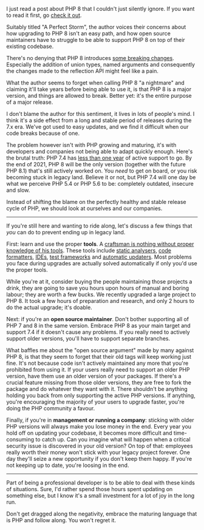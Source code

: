 I just read a post about PHP 8 that I couldn't just silently ignore. If you want to read it first, go [check it out](*https://24daysindecember.net/2020/12/21/a-perfect-storm/).

Suitably titled "A Perfect Storm", the author voices their concerns about how upgrading to PHP 8 isn't an easy path, and how open source maintainers have to struggle to be able to support PHP 8 on top of their existing codebase.

There's no denying that PHP 8 introduces [some breaking changes](/blog/new-in-php-8). Especially the addition of union types, named arguments and consequently the changes made to the reflection API might feel like a pain.

What the author seems to forget when calling PHP 8 "a nightmare" and claiming it'll take years before being able to use it, is that PHP 8 is a major version, and things are allowed to break. Better yet: it's the entire purpose of a major release.

I don't blame the author for this sentiment, it lives in lots of people's mind. I think it's a side effect from a long and stable period of releases during the 7.x era. We've got used to easy updates, and we find it difficult when our code breaks because of one.

The problem however isn't with PHP growing and maturing, it's with developers and companies not being able to adapt quickly enough. Here's the brutal truth: PHP 7.4 has [less than one year](*https://www.php.net/supported-versions.php) of active support to go. By the end of 2021, PHP 8 will be the only version (together with the future PHP 8.1) that's still actively worked on. You _need_ to get on board, or you risk becoming stuck in legacy land. Believe it or not, but PHP 7.4 will one day be what we perceive PHP 5.4 or PHP 5.6 to be: completely outdated, insecure and slow.

Instead of shifting the blame on the perfectly healthy and stable release cycle of PHP, we should look at ourselves and our companies. 

---

If you're still here and wanting to ride along, let's discuss a few things that _you_ can do to prevent ending up in legacy land.

First: learn and use the proper **tools**. A [craftsman is nothing without proper knowledge of his tools](/blog/craftsmen-know-their-tools). These tools include [static analysers](*https://psalm.dev/), [code formatters](*https://github.com/FriendsOfPHP/PHP-CS-Fixer), [IDEs](*https://www.jetbrains.com/phpstorm/), [test frameworks](*https://phpunit.de/) and [automatic updaters](*https://github.com/rectorphp/rector). Most problems you face during upgrades are actually solved automatically if only you'd use the proper tools. 

While you're at it, consider buying the people maintaining those projects a drink, they are going to save you hours upon hours of manual and boring labour; they are worth a few bucks. We recently upgraded a large project to PHP 8. It took a few hours of preparation and research, and only 2 hours to do the actual upgrade; it's doable. 

Next: if you're an **open source maintainer**. Don't bother supporting all of PHP 7 and 8 in the same version. Embrace PHP 8 as your main target and support 7.4 if it doesn't cause any problems. If you really need to actively support older versions, you'll have to support separate branches. 

What baffles me about the "open source argument" made by many against PHP 8, is that they seem to forget that their old tags will keep working just fine. It's not because code isn't actively maintained any more that you're prohibited from using it. If your users really need to support an older PHP version, have them use an older version of your packages. If there's a crucial feature missing from those older versions, they are free to fork the package and do whatever they want with it. There shouldn't be anything holding you back from only supporting the active PHP versions. If anything, you're encouraging the majority of your users to upgrade faster, you're doing the PHP community a favour. 

Finally, if you're in **management or running a company**: sticking with older PHP versions will always make you lose money in the end. Every year you hold off on updating your codebase, it becomes more difficult and time-consuming to catch up. Can you imagine what will happen when a critical security issue is discovered in your old version? On top of that: employees really worth their money won't stick with your legacy project forever. One day they'll seize a new opportunity if you don't keep them happy. If you're not keeping up to date, you're loosing in the end.

---

Part of being a professional developer is to be able to deal with these kinds of situations. Sure, I'd rather spend those hours spent updating on something else, but I know it's a small investment for a lot of joy in the long run.

Don't get dragged along the negativity, embrace the maturing language that is PHP and follow along. You won't regret it. 
